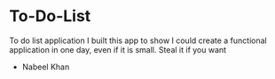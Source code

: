 # To-Do-List
To do list application
I built this app to show I could create a functional application in one day, even if it is small. Steal it if you want 

- Nabeel Khan
